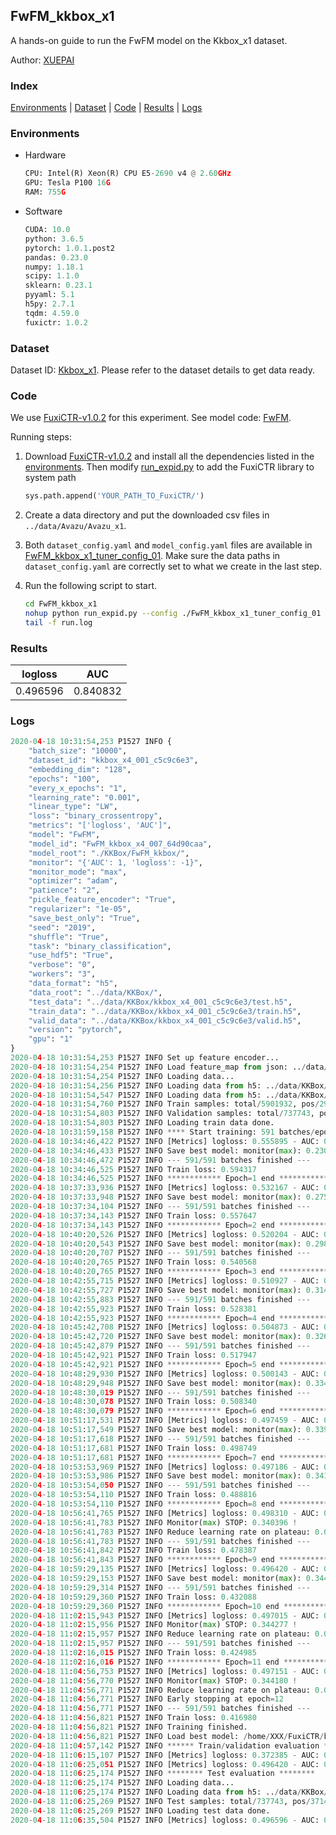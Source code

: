 ## FwFM_kkbox_x1

A hands-on guide to run the FwFM model on the Kkbox_x1 dataset.

Author: [XUEPAI](https://github.com/xue-pai)

### Index
[Environments](#Environments) | [Dataset](#Dataset) | [Code](#Code) | [Results](#Results) | [Logs](#Logs)

### Environments
+ Hardware

  ```python
  CPU: Intel(R) Xeon(R) CPU E5-2690 v4 @ 2.60GHz
  GPU: Tesla P100 16G
  RAM: 755G

  ```

+ Software

  ```python
  CUDA: 10.0
  python: 3.6.5
  pytorch: 1.0.1.post2
  pandas: 0.23.0
  numpy: 1.18.1
  scipy: 1.1.0
  sklearn: 0.23.1
  pyyaml: 5.1
  h5py: 2.7.1
  tqdm: 4.59.0
  fuxictr: 1.0.2
  ```

### Dataset
Dataset ID: [Kkbox_x1](https://github.com/openbenchmark/BARS/blob/master/ctr_prediction/datasets/Kkbox/README.md#Kkbox_x1). Please refer to the dataset details to get data ready.

### Code

We use [FuxiCTR-v1.0.2](fuxictr_url) for this experiment. See model code: [FwFM](https://github.com/xue-pai/FuxiCTR/blob/v1.0.2/fuxictr/pytorch/models/FwFM.py).

Running steps:

1. Download [FuxiCTR-v1.0.2](fuxictr_url) and install all the dependencies listed in the [environments](#environments). Then modify [run_expid.py](./run_expid.py#L5) to add the FuxiCTR library to system path
    
    ```python
    sys.path.append('YOUR_PATH_TO_FuxiCTR/')
    ```

2. Create a data directory and put the downloaded csv files in `../data/Avazu/Avazu_x1`.

3. Both `dataset_config.yaml` and `model_config.yaml` files are available in [FwFM_kkbox_x1_tuner_config_01](./FwFM_kkbox_x1_tuner_config_01). Make sure the data paths in `dataset_config.yaml` are correctly set to what we create in the last step.

4. Run the following script to start.

    ```bash
    cd FwFM_kkbox_x1
    nohup python run_expid.py --config ./FwFM_kkbox_x1_tuner_config_01 --expid FwFM_kkbox_x1_007_2c2cd9e4 --gpu 0 > run.log &
    tail -f run.log
    ```

### Results

| logloss | AUC  |
|:--------------------:|:--------------------:|
| 0.496596 | 0.840832  |


### Logs
```python
2020-04-18 10:31:54,253 P1527 INFO {
    "batch_size": "10000",
    "dataset_id": "kkbox_x4_001_c5c9c6e3",
    "embedding_dim": "128",
    "epochs": "100",
    "every_x_epochs": "1",
    "learning_rate": "0.001",
    "linear_type": "LW",
    "loss": "binary_crossentropy",
    "metrics": "['logloss', 'AUC']",
    "model": "FwFM",
    "model_id": "FwFM_kkbox_x4_007_64d90caa",
    "model_root": "./KKBox/FwFM_kkbox/",
    "monitor": "{'AUC': 1, 'logloss': -1}",
    "monitor_mode": "max",
    "optimizer": "adam",
    "patience": "2",
    "pickle_feature_encoder": "True",
    "regularizer": "1e-05",
    "save_best_only": "True",
    "seed": "2019",
    "shuffle": "True",
    "task": "binary_classification",
    "use_hdf5": "True",
    "verbose": "0",
    "workers": "3",
    "data_format": "h5",
    "data_root": "../data/KKBox/",
    "test_data": "../data/KKBox/kkbox_x4_001_c5c9c6e3/test.h5",
    "train_data": "../data/KKBox/kkbox_x4_001_c5c9c6e3/train.h5",
    "valid_data": "../data/KKBox/kkbox_x4_001_c5c9c6e3/valid.h5",
    "version": "pytorch",
    "gpu": "1"
}
2020-04-18 10:31:54,253 P1527 INFO Set up feature encoder...
2020-04-18 10:31:54,254 P1527 INFO Load feature_map from json: ../data/KKBox/kkbox_x4_001_c5c9c6e3/feature_map.json
2020-04-18 10:31:54,254 P1527 INFO Loading data...
2020-04-18 10:31:54,256 P1527 INFO Loading data from h5: ../data/KKBox/kkbox_x4_001_c5c9c6e3/train.h5
2020-04-18 10:31:54,547 P1527 INFO Loading data from h5: ../data/KKBox/kkbox_x4_001_c5c9c6e3/valid.h5
2020-04-18 10:31:54,760 P1527 INFO Train samples: total/5901932, pos/2971724, neg/2930208, ratio/50.35%
2020-04-18 10:31:54,803 P1527 INFO Validation samples: total/737743, pos/371466, neg/366277, ratio/50.35%
2020-04-18 10:31:54,803 P1527 INFO Loading train data done.
2020-04-18 10:31:59,158 P1527 INFO **** Start training: 591 batches/epoch ****
2020-04-18 10:34:46,422 P1527 INFO [Metrics] logloss: 0.555895 - AUC: 0.786161
2020-04-18 10:34:46,433 P1527 INFO Save best model: monitor(max): 0.230266
2020-04-18 10:34:46,472 P1527 INFO --- 591/591 batches finished ---
2020-04-18 10:34:46,525 P1527 INFO Train loss: 0.594317
2020-04-18 10:34:46,525 P1527 INFO ************ Epoch=1 end ************
2020-04-18 10:37:33,936 P1527 INFO [Metrics] logloss: 0.532167 - AUC: 0.808056
2020-04-18 10:37:33,948 P1527 INFO Save best model: monitor(max): 0.275889
2020-04-18 10:37:34,104 P1527 INFO --- 591/591 batches finished ---
2020-04-18 10:37:34,143 P1527 INFO Train loss: 0.557647
2020-04-18 10:37:34,143 P1527 INFO ************ Epoch=2 end ************
2020-04-18 10:40:20,526 P1527 INFO [Metrics] logloss: 0.520204 - AUC: 0.818234
2020-04-18 10:40:20,543 P1527 INFO Save best model: monitor(max): 0.298031
2020-04-18 10:40:20,707 P1527 INFO --- 591/591 batches finished ---
2020-04-18 10:40:20,765 P1527 INFO Train loss: 0.540568
2020-04-18 10:40:20,765 P1527 INFO ************ Epoch=3 end ************
2020-04-18 10:42:55,715 P1527 INFO [Metrics] logloss: 0.510927 - AUC: 0.825829
2020-04-18 10:42:55,727 P1527 INFO Save best model: monitor(max): 0.314902
2020-04-18 10:42:55,883 P1527 INFO --- 591/591 batches finished ---
2020-04-18 10:42:55,923 P1527 INFO Train loss: 0.528381
2020-04-18 10:42:55,923 P1527 INFO ************ Epoch=4 end ************
2020-04-18 10:45:42,708 P1527 INFO [Metrics] logloss: 0.504873 - AUC: 0.830895
2020-04-18 10:45:42,720 P1527 INFO Save best model: monitor(max): 0.326021
2020-04-18 10:45:42,879 P1527 INFO --- 591/591 batches finished ---
2020-04-18 10:45:42,921 P1527 INFO Train loss: 0.517947
2020-04-18 10:45:42,921 P1527 INFO ************ Epoch=5 end ************
2020-04-18 10:48:29,930 P1527 INFO [Metrics] logloss: 0.500143 - AUC: 0.834796
2020-04-18 10:48:29,948 P1527 INFO Save best model: monitor(max): 0.334653
2020-04-18 10:48:30,019 P1527 INFO --- 591/591 batches finished ---
2020-04-18 10:48:30,078 P1527 INFO Train loss: 0.508340
2020-04-18 10:48:30,079 P1527 INFO ************ Epoch=6 end ************
2020-04-18 10:51:17,531 P1527 INFO [Metrics] logloss: 0.497459 - AUC: 0.837212
2020-04-18 10:51:17,549 P1527 INFO Save best model: monitor(max): 0.339753
2020-04-18 10:51:17,618 P1527 INFO --- 591/591 batches finished ---
2020-04-18 10:51:17,681 P1527 INFO Train loss: 0.498749
2020-04-18 10:51:17,681 P1527 INFO ************ Epoch=7 end ************
2020-04-18 10:53:53,969 P1527 INFO [Metrics] logloss: 0.497186 - AUC: 0.838217
2020-04-18 10:53:53,986 P1527 INFO Save best model: monitor(max): 0.341031
2020-04-18 10:53:54,050 P1527 INFO --- 591/591 batches finished ---
2020-04-18 10:53:54,110 P1527 INFO Train loss: 0.488816
2020-04-18 10:53:54,110 P1527 INFO ************ Epoch=8 end ************
2020-04-18 10:56:41,765 P1527 INFO [Metrics] logloss: 0.498310 - AUC: 0.838705
2020-04-18 10:56:41,783 P1527 INFO Monitor(max) STOP: 0.340396 !
2020-04-18 10:56:41,783 P1527 INFO Reduce learning rate on plateau: 0.000100
2020-04-18 10:56:41,783 P1527 INFO --- 591/591 batches finished ---
2020-04-18 10:56:41,842 P1527 INFO Train loss: 0.478387
2020-04-18 10:56:41,843 P1527 INFO ************ Epoch=9 end ************
2020-04-18 10:59:29,135 P1527 INFO [Metrics] logloss: 0.496420 - AUC: 0.840947
2020-04-18 10:59:29,153 P1527 INFO Save best model: monitor(max): 0.344527
2020-04-18 10:59:29,314 P1527 INFO --- 591/591 batches finished ---
2020-04-18 10:59:29,360 P1527 INFO Train loss: 0.432088
2020-04-18 10:59:29,360 P1527 INFO ************ Epoch=10 end ************
2020-04-18 11:02:15,943 P1527 INFO [Metrics] logloss: 0.497015 - AUC: 0.841293
2020-04-18 11:02:15,956 P1527 INFO Monitor(max) STOP: 0.344277 !
2020-04-18 11:02:15,957 P1527 INFO Reduce learning rate on plateau: 0.000010
2020-04-18 11:02:15,957 P1527 INFO --- 591/591 batches finished ---
2020-04-18 11:02:16,015 P1527 INFO Train loss: 0.424985
2020-04-18 11:02:16,016 P1527 INFO ************ Epoch=11 end ************
2020-04-18 11:04:56,753 P1527 INFO [Metrics] logloss: 0.497151 - AUC: 0.841330
2020-04-18 11:04:56,770 P1527 INFO Monitor(max) STOP: 0.344180 !
2020-04-18 11:04:56,771 P1527 INFO Reduce learning rate on plateau: 0.000001
2020-04-18 11:04:56,771 P1527 INFO Early stopping at epoch=12
2020-04-18 11:04:56,771 P1527 INFO --- 591/591 batches finished ---
2020-04-18 11:04:56,821 P1527 INFO Train loss: 0.416980
2020-04-18 11:04:56,821 P1527 INFO Training finished.
2020-04-18 11:04:56,821 P1527 INFO Load best model: /home/XXX/FuxiCTR/benchmarks/KKBox/FwFM_kkbox/kkbox_x4_001_c5c9c6e3/FwFM_kkbox_x4_007_64d90caa_kkbox_x4_001_c5c9c6e3_model.ckpt
2020-04-18 11:04:57,142 P1527 INFO ****** Train/validation evaluation ******
2020-04-18 11:06:15,107 P1527 INFO [Metrics] logloss: 0.372385 - AUC: 0.919078
2020-04-18 11:06:25,051 P1527 INFO [Metrics] logloss: 0.496420 - AUC: 0.840947
2020-04-18 11:06:25,174 P1527 INFO ******** Test evaluation ********
2020-04-18 11:06:25,174 P1527 INFO Loading data...
2020-04-18 11:06:25,174 P1527 INFO Loading data from h5: ../data/KKBox/kkbox_x4_001_c5c9c6e3/test.h5
2020-04-18 11:06:25,269 P1527 INFO Test samples: total/737743, pos/371466, neg/366277, ratio/50.35%
2020-04-18 11:06:25,269 P1527 INFO Loading test data done.
2020-04-18 11:06:35,504 P1527 INFO [Metrics] logloss: 0.496596 - AUC: 0.840832

```
